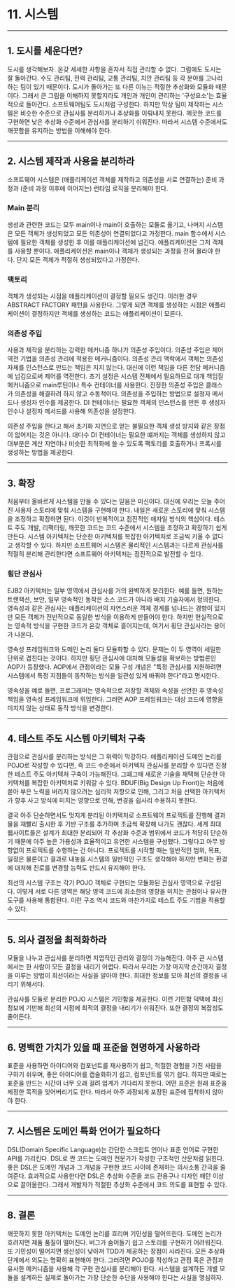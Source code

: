# 11. 시스템

---

## 1. 도시를 세운다면?

도시를 생각해보자. 온갖 세세한 사항을 혼자서 직접 관리할 수 없다. 그럼에도 도시는 잘 돌아간다. 수도 관리팀, 전력 관리팀, 교통 관리팀,
치안 관리팀 등 각 분야를 고나리하는 팀이 있기 때문이다. 도시가 돌아가는 또 다른 이뉴는 적절한 추상화와 모듈화 때문이다. 그래서 큰 그림을 이해하지
못할지라도 개인과 개인이 관리하는 '구성요소'는 효율적으로 돌아간다. 소프트웨어팀도 도시처럼 구성한다. 하지만 막상 팀이 제작하는 시스템은 비슷한
수준으로 관심사를 분리하거나 추상화를 이뤄내지 못한다. 깨끗한 코드를 구현하면 낮은 추상화 수준에서 관심사를 분리하기 쉬워진다. 따라서 시스템
수준에서도 깨끗함을 유지하는 방법을 이해해야 한다.

---

## 2. 시스템 제작과 사용을 분리하라

소프트웨어 시스템은 (애플리케이션 객체를 제작하고 의존성을 서로 연결하는) 준비 과정과 (준비 과정 이후에 이어지는) 런타임 로직을 분리해야 한다.

### Main 분리

생성과 관련한 코드는 모두 main이나 main이 호출하는 모듈로 옮기고, 나머지 시스템은 모든 객체가 생성되었고 모든 의존성이 연결되었다고 가정한다.
main 함수에서 시스템에 필요한 객체를 생성한 후 이를 애플리케이션에 넘긴다. 애플리케이션은 그저 객체를 사용할 뿐이다. 애플리케이션은 main이나
객체가 생성되는 과정을 전혀 몰라야 한다. 단지 모든 객체가 적절히 생성되었다고 가정한다.

### 팩토리

객체가 생성되는 시점을 애플리케이션이 결정할 필요도 생긴다. 이러한 경우 ABSTRACT FACTORY 패턴을 사용한다. 그렇게 되면 객체를 생성하는
시점은 애플리케이션이 결정하지만 객체를 생성하는 코드는 애플리케이션이 모른다. 

### 의존성 주입

사용과 제작을 분리하는 강력한 메커니즘 하나가 의존성 주입이다. 의존성 주입은 제어 역전 기법을 의존성 관리에 적용한 메커니즘이다. 의존성 관리
맥락에서 객체는 의존성 자체를 인스턴스로 만드는 책임은 지지 않는다. 대신에 이런 책임을 다른 전담 메커니즘에 넘김으로써 제어를 역전한다.
초기 설정은 시스템 전체에서 필요하므로 대개 책임질 메커니즘으로 main루틴이나 특수 컨테이너를 사용한다. 진정한 의존성 주입은 클래스가 의존성을
해결하려 하지 않고 수동적이다. 의존성을 주입하는 방법으로 설정자 메서드나 생성자 인수를 제공한다. DI 컨테이너는 필요한 객체의 인스턴스를
만든 후 생성자 인수나 설정자 메서드를 사용해 의존성을 설정한다. 

의존성 주입을 한다고 해서 초기화 지연으로 얻는 불필요한 객체 생성 방지와 같은 장점이 없어지는 것은 아니다. 대다수 DI 컨테이너는 필요한 떄까지는
객체를 생성하지 않고 대부분은 계산 지연이나 비슷한 최적화에 쓸 수 있도록 팩토리를 호출하거나 프록시를 생성하는 방법을 제공한다.

---

## 3. 확장

처음부터 올바르게 시스템을 만들 수 있다는 믿음은 미신이다. 대신에 우리는 오늘 주어진 사용자 스토리에 맞춰 시스템을 구현해야 한다. 내일은 새로운
스토리에 맞춰 시스템을 조정하고 확장하면 된다. 이것이 반복적이고 점진적인 애자일 방식의 핵심이다. 테스트 주도 개발, 리팩터링, 깨끗한 코드는
코드 수준에서 시스템을 조정하고 확장하기 쉽게 만든다. 시스템 아키텍처는 단순한 아키텍처를 복잡한 아키텍처로 조금씩 키울 수 없다고 생각할 수 있다.
하지만 소프트웨어 시스템은 물리적인 시스템과는 다르게 관심사를 적절히 분리해 관리한다면 소프트웨어 아키텍처는 점진적으로 발전할 수 있다.

### 횡단 관심사

EJB2 아키텍처는 일부 영역에서 관심사를 거의 완벽하게 분리한다. 예를 들면, 원하는 트랜잭션, 보안, 일부 영속적인 동작은 소스 코드가 아니라 배치 기술자에서
정의한다. 영속성과 같은 관심사는 애플리케이션의 자연스러운 객체 경계를 넘나드는 경향이 있지만 모든 객체가 전반적으로 동일한 방식을 이용하게
만들어야 한다. 하지만 현실적으로는 영속적 방식을 구현한 코드가 온갖 객체로 흩어지는데, 여기서 횡단 관심사라는 용어가 나온다.

영속성 프레임워크와 도메인 논리 둘다 모듈화할 수 있다. 문제는 이 두 영역이 세밀한 단위로 겹친다는 것이다. 하지만 횡단 관심사에 대처해
모듈성을 확보하는 방법론인 AOP가 등장했다. AOP에서 관점이라는 모듈 구성 개념은 "특정 관심사를 지원하려면 시스템에서 특정 지점들이 동작하는
방식을 일관성 있게 바꿔야 한다"라고 명시한다. 

영속성을 예로 들면, 프로그래머는 영속적으로 저장할 객체와 속성을 선언한 후 영속성 책임을 영속성 프레임워크에 위임한다. 그러면 AOP
프레임워크는 대상 코드에 영향을 미치지 않는 상태로 동작 방식을 변경한다.

---

## 4. 테스트 주도 시스템 아키텍처 구축

관점으로 관심사를 분리하는 방식은 그 위력이 막강하다. 애플리케이션 도메인 논리를 POJO로 작성할 수 있다면, 즉 코드 수준에서 아키텍처 관심사를
분리할 수 있다면 진정한 테스트 주도 아키텍처 구축이 가능해진다. 그떄그때 새로운 기술을 채택해 단순한 아키텍처를 복잡한 아키텍처로 키워갈 수 있다.
BDUF(Big Design Up Front)는 처음에 쏟아 부은 노력을 버리지 않으려는 심리적 저항으로 인해, 그리고 처음 선택한 아키텍처가 향후 사고 방식에
미치는 영향으로 인해, 변경을 쉽사리 수용하지 못한다.

결국 아주 단순하면서도 멋지게 분리된 아키텍처로 소프트웨어 프로젝트를 진행해 결과물을 재빨리 출시한 후 기반 구조를 추가하며 조금씩 확장해 나가도
괜찮다. 세계 최대 웹사이트들은 설계가 최대한 분리되어 각 추상화 수준과 범위에서 코드가 적당히 단순하기 때문에 아주 높은 가용성과 효율적이고 유연한
시스템을 구성했다. 그렇다고 아무 방향없이 프로젝트를 수행하는 건 아니다. 프로젝트를 시작할 때는 일반적인 범위, 목표, 일정은 물론이고 결과로 내놓을
시스템의 일반적인 구조도 생각해야 하지만 변화는 환경에 대처해 진로를 변경할 능력도 반드시 유지해야 한다.

최선의 시스템 구조는 각기 POJO 객체로 구현되는 모듈화된 관심사 영역으로 구성된다. 이렇게 서로 다른 영역은 해당 영역 코드에 최소한의 영향을
미치는 관점이나 유사한 도구를 사용해 통합된다. 이런 구조 역시 코드와 마찬가지로 테스트 주도 기법을 적용할 수 있다.

---

## 5. 의사 결정을 최적화하라

모듈을 나누고 관심사를 분리하면 지엽적인 관리와 결정이 가능해진다. 아주 큰 시스템에서는 한 사람이 모든 결정을 내리기 어렵다. 따라서 우리는 가장
마지막 순간까지 결정을 미루는 방법이 최선이라는 사실을 알아야 한다. 최대한 정보를 모아 최선의 결정을 내리기 위해서다.

관심사를 모듈로 분리한 POJO 시스템은 기민함을 제공한다. 이런 기민함 덕택에 최신 정보에 기반해 최선의 시점에 최적의 결정을 내리기가 쉬워진다.
또한 결정의 복잡성도 줄어든다.

---

## 6. 명백한 가치가 있을 때 표준을 현명하게 사용하라

표준을 사용하면 아이디어와 컴포넌트를 재사용하기 쉽고, 적절한 경험을 가진 사람을 구하기 쉬우며, 좋은 아이디어를 캡술화하기 쉽고, 컴포넌트를 엮기
쉽다. 하지만 때로는 표준을 만드는 시간이 너무 오래 걸려 업계가 기다리지 못한다. 어떤 표준은 원래 표준을 제정한 목적을 잊어버리기도 한다.
따라서 아주 과장되게 포장된 표준에 집착하지 않아야 한다.

---

## 7. 시스템은 도메인 특화 언어가 필요하다

DSL(Domain Specific Language)는 간단한 스크립트 언어나 표준 언어로 구현한 API를 가리킨다. DSL로 짠 코드는 도메인 전문가가 작성한
구조적인 산문처럼 읽힌다. 좋은 DSL은 도메인 개념과 그 개념을 구현한 코드 사이에 존재하는 의사소통 간극을 줄여준다. 효과적으로 사용한다면
DSL은 추상화 수준을 코드 관용구나 디자인 패턴 이상으로 끌어올린다. 그래서 개발자가 적절한 추상화 수준에서 코드 의도를 표현할 수 있다.

---

## 8. 결론

깨끗하지 못한 아키텍처는 도메인 논리를 흐리며 기민성을 떨어뜨린다. 도메인 논리가 흐려지면 제품 품질이 떨어진다. 버그가 숨어들기 쉽고 스토리를
구현하기 어려워진다. 또 기민성이 떨어지면 생산성이 낮아져 TDD가 제공하는 장점이 사라진다. 모든 추상화 단계에서 의도는 명확히 표현해야 한다.
그러려면 POJO를 작성하고 관점 혹은 관점과 유사한 메커니즘을 사용해 각 구현 관심사를 분리해야 한다. 시스템을 설계하든 개별 모듈을 설계하든
실제로 돌아가는 가장 단순한 수단을 사용해야 한다는 사실을 명심하자.
